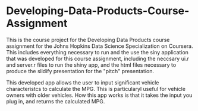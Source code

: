 # Developing-Data-Products-Course-Assignment
This is the course project for the Developing Data Products course assignment for the Johns Hopkins Data Science Specialization on Coursera. This includes everything necessary to run and the use the siny application that was developed for this course assignment, including the neccsary ui.r and server.r files to run the shiny app, and the html files necessary to produce the slidify presentation for the "pitch" presentation.

This developed app allows the user to input significant vehicle characteristcs to calculate the MPG. This is particularyl useful for vehicle owners with older vehicles. How this app works is that it takes the input you plug in, and returns the calculated MPG.
